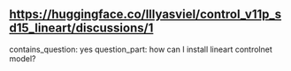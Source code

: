 ## https://huggingface.co/lllyasviel/control_v11p_sd15_lineart/discussions/1

contains_question: yes
question_part: how can I install lineart controlnet model?
